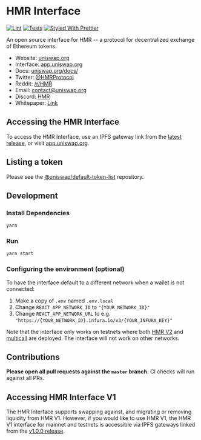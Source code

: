 # HMR Interface

[![Lint](https://github.com/HMR/uniswap-interface/workflows/Lint/badge.svg)](https://github.com/HMR/uniswap-interface/actions?query=workflow%3ALint)
[![Tests](https://github.com/HMR/uniswap-interface/workflows/Tests/badge.svg)](https://github.com/HMR/uniswap-interface/actions?query=workflow%3ATests)
[![Styled With Prettier](https://img.shields.io/badge/code_style-prettier-ff69b4.svg)](https://prettier.io/)

An open source interface for HMR -- a protocol for decentralized exchange of Ethereum tokens.

- Website: [uniswap.org](https://uniswap.org/)
- Interface: [app.uniswap.org](https://app.uniswap.org)
- Docs: [uniswap.org/docs/](https://uniswap.org/docs/)
- Twitter: [@HMRProtocol](https://twitter.com/HMRProtocol)
- Reddit: [/r/HMR](https://www.reddit.com/r/HMR/)
- Email: [contact@uniswap.org](mailto:contact@uniswap.org)
- Discord: [HMR](https://discord.gg/Y7TF6QA)
- Whitepaper: [Link](https://hackmd.io/C-DvwDSfSxuh-Gd4WKE_ig)

## Accessing the HMR Interface

To access the HMR Interface, use an IPFS gateway link from the
[latest release](https://github.com/HMR/uniswap-interface/releases/latest), 
or visit [app.uniswap.org](https://app.uniswap.org).

## Listing a token

Please see the
[@uniswap/default-token-list](https://github.com/uniswap/default-token-list) 
repository.

## Development

### Install Dependencies

```bash
yarn
```

### Run

```bash
yarn start
```

### Configuring the environment (optional)

To have the interface default to a different network when a wallet is not connected:

1. Make a copy of `.env` named `.env.local`
2. Change `REACT_APP_NETWORK_ID` to `"{YOUR_NETWORK_ID}"`
3. Change `REACT_APP_NETWORK_URL` to e.g. `"https://{YOUR_NETWORK_ID}.infura.io/v3/{YOUR_INFURA_KEY}"` 

Note that the interface only works on testnets where both 
[HMR V2](https://uniswap.org/docs/v2/smart-contracts/factory/) and 
[multicall](https://github.com/makerdao/multicall) are deployed.
The interface will not work on other networks.

## Contributions

**Please open all pull requests against the `master` branch.** 
CI checks will run against all PRs.

## Accessing HMR Interface V1

The HMR Interface supports swapping against, and migrating or removing liquidity from HMR V1. However,
if you would like to use HMR V1, the HMR V1 interface for mainnet and testnets is accessible via IPFS gateways 
linked from the [v1.0.0 release](https://github.com/HMR/uniswap-interface/releases/tag/v1.0.0).
